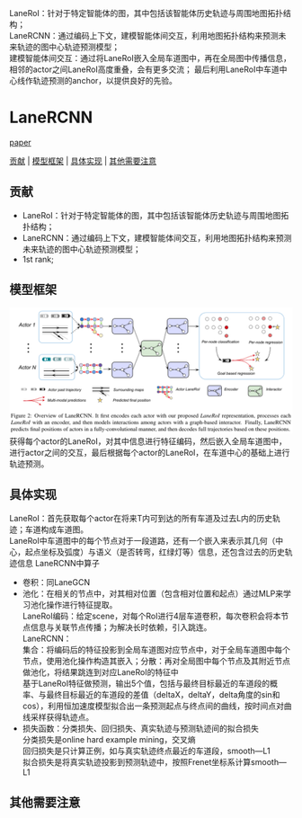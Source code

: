 LaneRoI：针对于特定智能体的图，其中包括该智能体历史轨迹与周围地图拓扑结构；  
LaneRCNN：通过编码上下文，建模智能体间交互，利用地图拓扑结构来预测未来轨迹的图中心轨迹预测模型；  
建模智能体间交互：通过将LaneRoI嵌入全局车道图中，再在全局图中传播信息，相邻的actor之间LaneRoI高度重叠，会有更多交流；
最后利用LaneRoI中车道中心线作轨迹预测的anchor，以提供良好的先验。





# LaneRCNN
[paper](https://www.researchgate.net/publication/348589217_LaneRCNN_Distributed_Representations_for_Graph-Centric_Motion_Forecasting)  

[贡献](#贡献) | [模型框架](#模型框架) | [具体实现](#具体实现) | [其他需要注意](#其他需要注意)   

## 贡献  
- LaneRoI：针对于特定智能体的图，其中包括该智能体历史轨迹与周围地图拓扑结构；  
- LaneRCNN：通过编码上下文，建模智能体间交互，利用地图拓扑结构来预测未来轨迹的图中心轨迹预测模型；  
- 1st rank;  

## 模型框架  
![LaneRCNN](pic/LaneRCNN.png)  
获得每个actor的LaneRoI，对其中信息进行特征编码，然后嵌入全局车道图中，进行actor之间的交互，最后根据每个actor的LaneRoI，在车道中心的基础上进行轨迹预测。   


## 具体实现  
LaneRoI：首先获取每个actor在将来T内可到达的所有车道及过去L内的历史轨迹；车道构成车道图。  
LaneRoI中车道图中的每个节点对于一段道路，还有一个嵌入来表示其几何（中心，起点坐标及弧度）与语义（是否转弯，红绿灯等）信息，还包含过去的历史轨迹信息
LaneRCNN中算子
- 卷积：同LaneGCN
- 池化：在相关的节点中，对其相对位置（包含相对位置和起点）通过MLP来学习池化操作进行特征提取。  
LaneRoI编码：给定scene，对每个RoI进行4层车道卷积，每次卷积会将本节点信息与关联节点传播；为解决长时依赖，引入跳连。   
LaneRCNN：  
集合：将编码后的特征投影到全局车道图对应节点中，对于全局车道图中每个节点，使用池化操作构造其嵌入；分散：再对全局图中每个节点及其附近节点做池化，将结果跳连到对应LaneRoI的特征中  
基于LaneRoI特征做预测，输出5个值，包括与最终目标最近的车道段的概率、与最终目标最近的车道段的差值（deltaX，deltaY，delta角度的sin和cos），利用恒加速度模型拟合出一条预测起点与终点间的曲线，按时间点对曲线采样获得轨迹点。  
- 损失函数：分类损失、回归损失、真实轨迹与预测轨迹间的拟合损失   
分类损失是online hard example mining，交叉熵  
回归损失是只计算正例，如与真实轨迹终点最近的车道段，smooth—L1  
拟合损失是将真实轨迹投影到预测轨迹中，按照Frenet坐标系计算smooth—L1  

## 其他需要注意  
